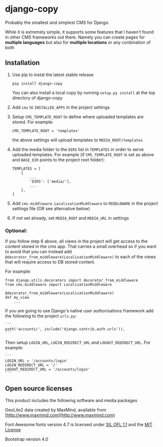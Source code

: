 # django-copy

Probably the smallest and simplest CMS for Django.

While it is extremely simple, it supports some features that I haven't found in other CMS frameworks out there. Namely you can create pages for **multiple languages** but also for **multiple locations** or any conbination of both


## Installation

1. Use pip to instal the latest stable release

    ```
    pip install django-copy
    ```

    You can also install a local copy by running `setup.py install` at the top directory of django-copy


2. Add `cms` to `INSTALLED_APPS` in the project settings

3. Setup `CMS_TEMPLATE_ROOT` to define where uploaded templates are stored. For example:

    ```
    CMS_TEMPLATE_ROOT = 'templates'
    ```

    the above settings will upload templates to `MEDIA_ROOT/templates`

4. Add the  media folder to the `DIRS` list in `TEMPLATES` in order to serve uploaded templates. For example (if `CMS_TEMPLATE_ROOT` is set as above and `BASE_DIR` points to the project root folder):

    ```
    TEMPLATES = [
        {
            ...
            'DIRS': ['media/'],
            ...
        },
    ]
    ````

5. Add `cms.middleware.LocalisationMiddleware` to `MIDDLEWARE` in the project settings file (OR see alternative below)

6. If not set already, set `MEDIA_ROOT` and `MEDIA_URL` in settings


### Optional:

If you follow step 6 above, all views in the project will get access to the content stored in the cms app. That carries a small overhead so if you want to avoid that you can instead add `@decorator_from_middleware(LocalisationMiddleware)` to each of the views that will require access to DB stored content.

For example:

```
from django.utils.decorators import decorator_from_middleware
from cms.middleware import LocalisationMiddleware

@decorator_from_middleware(LocalisationMiddleware)
def my_view
    ...
```

If you are going to use Django's native user authorisations framework add the following to the project `urls.py`:

    ```
    path('accounts/', include('django.contrib.auth.urls')),
    ```

Then setup `LOGIN_URL`, `LOGIN_REDIRECT_URL` and `LOGOUT_REDIRECT_URL`. For example:

    ```
    LOGIN_URL = '/accounts/login'
    LOGIN_REDIRECT_URL = '/'
    LOGOUT_REDIRECT_URL = '/accounts/login'
    ```


## Open source licenses

This product includes the following software and media packages

GeoLite2 data created by MaxMind, available from [http://www.maxmind.com](http://www.maxmind.com)

Font Awesome fonts version 4.7 is licensed under [SIL OFL 1.1](http://scripts.sil.org/OFL) and the [MIT License](http://opensource.org/licenses/mit-license.html)

Bootstrap version 4.0

